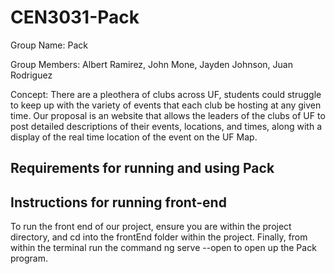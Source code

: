# CEN3031-Pack
Group Name: Pack

Group Members: Albert Ramirez, John Mone, Jayden Johnson, Juan Rodriguez

Concept: There are a pleothera of clubs across UF, students could struggle to keep up with the variety of events that each club be hosting at any given time. Our proposal is an website that allows the leaders of the clubs of UF to post detailed descriptions of their events, locations, and times, along with a display of the real time location of the event on the UF Map. 

## Requirements for running and using Pack


## Instructions for running front-end

To run the front end of our project, ensure you are within the project directory, and cd into the frontEnd folder within the project. Finally, from within the terminal run the command ng serve --open to open up the Pack program.
